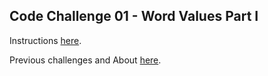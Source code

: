 ## Code Challenge 01 - Word Values Part I

Instructions [here](https://pybit.es/articles/codechallenge01/).

Previous challenges and About [here](http://pybit.es/pages/challenges.html).
